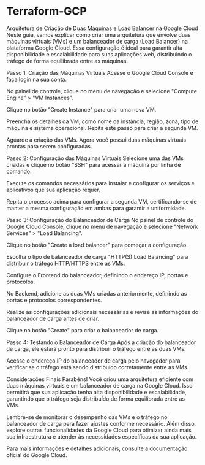 ﻿# Terraform-GCP

Arquitetura de Criação de Duas Máquinas e Load Balancer na Google Cloud
Neste guia, vamos explicar como criar uma arquitetura que envolve duas máquinas virtuais (VMs) e um balanceador de carga (Load Balancer) na plataforma Google Cloud. Essa configuração é ideal para garantir alta disponibilidade e escalabilidade para suas aplicações web, distribuindo o tráfego de forma equilibrada entre as máquinas.

Passo 1: Criação das Máquinas Virtuais
Acesse o Google Cloud Console e faça login na sua conta.

No painel de controle, clique no menu de navegação e selecione "Compute Engine" > "VM Instances".

Clique no botão "Create Instance" para criar uma nova VM.

Preencha os detalhes da VM, como nome da instância, região, zona, tipo de máquina e sistema operacional. Repita este passo para criar a segunda VM.

Aguarde a criação das VMs. Agora você possui duas máquinas virtuais prontas para serem configuradas.

Passo 2: Configuração das Máquinas Virtuais
Selecione uma das VMs criadas e clique no botão "SSH" para acessar a máquina por linha de comando.

Execute os comandos necessários para instalar e configurar os serviços e aplicativos que sua aplicação requer.

Repita o processo acima para configurar a segunda VM, certificando-se de manter a mesma configuração em ambas para garantir a uniformidade.

Passo 3: Configuração do Balanceador de Carga
No painel de controle do Google Cloud Console, clique no menu de navegação e selecione "Network Services" > "Load Balancing".

Clique no botão "Create a load balancer" para começar a configuração.

Escolha o tipo de balanceador de carga "HTTP(S) Load Balancing" para distribuir o tráfego HTTP/HTTPS entre as VMs.

Configure o Frontend do balanceador, definindo o endereço IP, portas e protocolos.

No Backend, adicione as duas VMs criadas anteriormente, definindo as portas e protocolos correspondentes.

Realize as configurações adicionais necessárias e revise as informações do balanceador de carga antes de criar.

Clique no botão "Create" para criar o balanceador de carga.

Passo 4: Testando o Balanceador de Carga
Após a criação do balanceador de carga, ele estará pronto para distribuir o tráfego entre as duas VMs.

Acesse o endereço IP do balanceador de carga pelo navegador para verificar se o tráfego está sendo distribuído corretamente entre as VMs.

Considerações Finais
Parabéns! Você criou uma arquitetura eficiente com duas máquinas virtuais e um balanceador de carga na Google Cloud. Isso permitirá que sua aplicação tenha alta disponibilidade e escalabilidade, garantindo que o tráfego seja distribuído de forma equilibrada entre as VMs.

Lembre-se de monitorar o desempenho das VMs e o tráfego no balanceador de carga para fazer ajustes conforme necessário. Além disso, explore outras funcionalidades da Google Cloud para otimizar ainda mais sua infraestrutura e atender às necessidades específicas da sua aplicação.

Para mais informações e detalhes adicionais, consulte a documentação oficial do Google Cloud.
